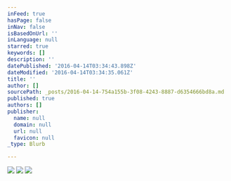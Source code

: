 ```yaml
---
inFeed: true
hasPage: false
inNav: false
isBasedOnUrl: ''
inLanguage: null
starred: true
keywords: []
description: ''
datePublished: '2016-04-14T03:34:43.898Z'
dateModified: '2016-04-14T03:34:35.061Z'
title: ''
author: []
sourcePath: _posts/2016-04-14-754a155b-3f08-4243-8887-d6354666bd8a.md
published: true
authors: []
publisher:
  name: null
  domain: null
  url: null
  favicon: null
_type: Blurb

---
```

![](https://the-grid-user-content.s3-us-west-2.amazonaws.com/52687e7c-4623-43b8-8dd6-805387b8ed60.png)
![](https://s3-us-west-2.amazonaws.com/the-grid-img/p/ba62cbe2e8bd9280fc3768ba071e5425c46c3861.png)
![](https://s3-us-west-2.amazonaws.com/the-grid-img/p/8d55119a303b9f7afca1bfbc54e7371569df9472.png)